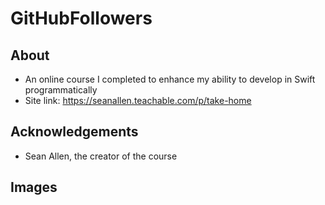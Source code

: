# GitHubFollowers

## About
- An online course I completed to enhance my ability to develop in Swift programmatically
- Site link: https://seanallen.teachable.com/p/take-home

## Acknowledgements
- Sean Allen, the creator of the course 

## Images

